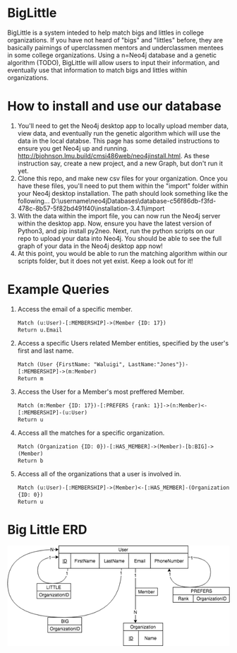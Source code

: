 # BigLittle
BigLittle is a system inteded to help match bigs and littles in college organizations. If you have not heard of "bigs" and "littles" before, they are basically pairnings of uperclassmen mentors and underclassmen mentees in some college organizations. Using a n=Neo4j database and a genetic algorithm (TODO), BigLittle will allow users to input their information, and eventually use that information to match bigs and littles within organizations.

# How to install and use our database
1. You'll need to get the Neo4j desktop app to locally upload member data, view data, and eventually run the genetic algorithm which will use the data in the local databse. This page has some detailed instructions to ensure you get Neo4j up and running. http://bjohnson.lmu.build/cmsi486web/neo4jinstall.html. As these instruction say, create a new project, and a new Graph, but don't run it yet.
2. Clone this repo, and make new csv files for your organization. Once you have these files, you'll need to put them within the "import" folder within your Neo4j desktop installation. The path should look something like the following... D:\username\neo4jDatabases\database-c56f86db-f3fd-478c-8b57-5f82bd491f40\installation-3.4.1\import
3. With the data within the import file, you can now run the Neo4j server within the desktop app. Now, ensure you have the latest version of Python3, and pip install py2neo. Next, run the python scripts on our repo to upload your data into Neo4j. You should be able to see the full graph of your data in the Neo4j desktop app now!
4. At this point, you would be able to run the matching algorithm within our scripts folder, but it does not yet exist. Keep a look out for it!

# Example Queries

1. Access the email of a specific member.
   ```
   Match (u:User)-[:MEMBERSHIP]->(Member {ID: 17})
   Return u.Email
   ```

2. Access a specific Users related Member entities, specified by the user's first and last name.
   ```
   Match (User {FirstName: "Waluigi", LastName:"Jones"})-[:MEMBERSHIP]->(m:Member)
   Return m
   ```

3. Access the User for a Member's most preffered Member.
   ```
   Match (m:Member {ID: 17})-[:PREFERS {rank: 1}]->(n:Member)<-[:MEMBERSHIP]-(u:User)
   Return u
   ```

4. Access all the matches for a specific organization.
   ```
   Match (Organization {ID: 0})-[:HAS_MEMBER]->(Member)-[b:BIG]->(Member)
   Return b
   ```

5. Access all of the organizations that a user is involved in.
   ```
   Match (u:User)-[:MEMBERSHIP]->(Member)<-[:HAS_MEMBER]-(Organization {ID: 0})
   Return u
   ```
   
# Big Little ERD

![ERD](./resources/finalERD.png)
